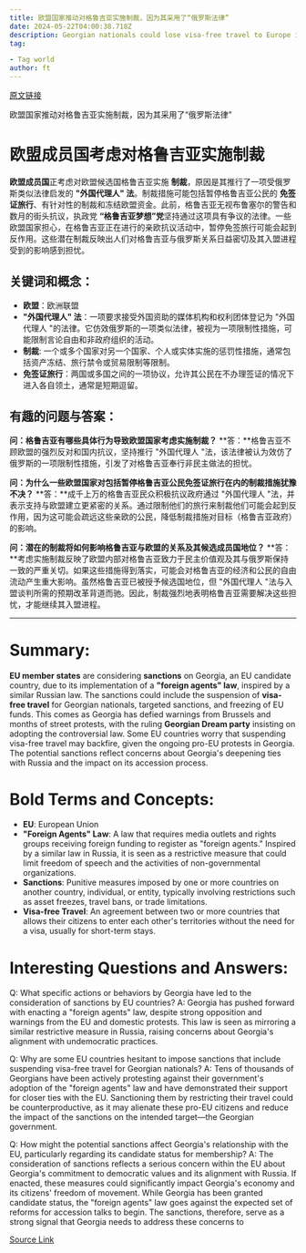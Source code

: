 ```yaml
---
title: 欧盟国家推动对格鲁吉亚实施制裁，因为其采用了“俄罗斯法律”
date: 2024-05-22T04:00:38.718Z
description: Georgian nationals could lose visa-free travel to Europe if restrictive measure enacted
tag: 

- Tag world
author: ft
---
```


[原文链接](https://ft.com/content/d4475d59-df96-4005-9786-04042704d07e)

欧盟国家推动对格鲁吉亚实施制裁，因为其采用了“俄罗斯法律”

# 欧盟成员国考虑对格鲁吉亚实施制裁

**欧盟成员国**正考虑对欧盟候选国格鲁吉亚实施 **制裁**，原因是其推行了一项受俄罗斯类似法律启发的 **"外国代理人" 法**。制裁措施可能包括暂停格鲁吉亚公民的 **免签证旅行**、有针对性的制裁和冻结欧盟资金。此前，格鲁吉亚无视布鲁塞尔的警告和数月的街头抗议，执政党 **“格鲁吉亚梦想”党**坚持通过这项具有争议的法律。一些欧盟国家担心，在格鲁吉亚正在进行的亲欧抗议活动中，暂停免签旅行可能会起到反作用。这些潜在制裁反映出人们对格鲁吉亚与俄罗斯关系日益密切及其入盟进程受到的影响感到担忧。

## 关键词和概念：

- **欧盟**：欧洲联盟
- **"外国代理人" 法**：一项要求接受外国资助的媒体机构和权利团体登记为 "外国代理人 "的法律。它仿效俄罗斯的一项类似法律，被视为一项限制性措施，可能限制言论自由和非政府组织的活动。
- **制裁**: 一个或多个国家对另一个国家、个人或实体实施的惩罚性措施，通常包括资产冻结、旅行禁令或贸易限制等限制。
- **免签证旅行**：两国或多国之间的一项协议，允许其公民在不办理签证的情况下进入各自领土，通常是短期逗留。

## 有趣的问题与答案：

**问：格鲁吉亚有哪些具体行为导致欧盟国家考虑实施制裁？**
**答：**格鲁吉亚不顾欧盟的强烈反对和国内抗议，坚持推行 "外国代理人 "法，该法律被认为效仿了俄罗斯的一项限制性措施，引发了对格鲁吉亚奉行非民主做法的担忧。

**问：为什么一些欧盟国家对包括暂停格鲁吉亚公民免签证旅行在内的制裁措施犹豫不决？**
**答：**成千上万的格鲁吉亚民众积极抗议政府通过 "外国代理人 "法，并表示支持与欧盟建立更紧密的关系。通过限制他们的旅行来制裁他们可能会起到反作用，因为这可能会疏远这些亲欧的公民，降低制裁措施对目标（格鲁吉亚政府）的影响。

**问：潜在的制裁将如何影响格鲁吉亚与欧盟的关系及其候选成员国地位？**
**答：**考虑实施制裁反映了欧盟内部对格鲁吉亚致力于民主价值观及其与俄罗斯保持一致的严重关切。如果这些措施得到落实，可能会对格鲁吉亚的经济和公民的自由流动产生重大影响。虽然格鲁吉亚已被授予候选国地位，但 "外国代理人 "法与入盟谈判所需的预期改革背道而驰。因此，制裁强烈地表明格鲁吉亚需要解决这些担忧，才能继续其入盟进程。

---

# Summary: 

**EU member states** are considering **sanctions** on Georgia, an EU candidate country, due to its implementation of a **"foreign agents" law**, inspired by a similar Russian law. The sanctions could include the suspension of **visa-free travel** for Georgian nationals, targeted sanctions, and freezing of EU funds. This comes as Georgia has defied warnings from Brussels and months of street protests, with the ruling **Georgian Dream party** insisting on adopting the controversial law. Some EU countries worry that suspending visa-free travel may backfire, given the ongoing pro-EU protests in Georgia. The potential sanctions reflect concerns about Georgia's deepening ties with Russia and the impact on its accession process.

# Bold Terms and Concepts: 

- **EU**: European Union 
- **"Foreign Agents" Law**: A law that requires media outlets and rights groups receiving foreign funding to register as "foreign agents." Inspired by a similar law in Russia, it is seen as a restrictive measure that could limit freedom of speech and the activities of non-governmental organizations.
- **Sanctions**: Punitive measures imposed by one or more countries on another country, individual, or entity, typically involving restrictions such as asset freezes, travel bans, or trade limitations. 
- **Visa-free Travel**: An agreement between two or more countries that allows their citizens to enter each other's territories without the need for a visa, usually for short-term stays. 

# Interesting Questions and Answers: 

Q: What specific actions or behaviors by Georgia have led to the consideration of sanctions by EU countries? 
A: Georgia has pushed forward with enacting a "foreign agents" law, despite strong opposition and warnings from the EU and domestic protests. This law is seen as mirroring a similar restrictive measure in Russia, raising concerns about Georgia's alignment with undemocratic practices. 

Q: Why are some EU countries hesitant to impose sanctions that include suspending visa-free travel for Georgian nationals? 
A: Tens of thousands of Georgians have been actively protesting against their government's adoption of the "foreign agents" law and have demonstrated their support for closer ties with the EU. Sanctioning them by restricting their travel could be counterproductive, as it may alienate these pro-EU citizens and reduce the impact of the sanctions on the intended target—the Georgian government. 

Q: How might the potential sanctions affect Georgia's relationship with the EU, particularly regarding its candidate status for membership? 
A: The consideration of sanctions reflects a serious concern within the EU about Georgia's commitment to democratic values and its alignment with Russia. If enacted, these measures could significantly impact Georgia's economy and its citizens' freedom of movement. While Georgia has been granted candidate status, the "foreign agents" law goes against the expected set of reforms for accession talks to begin. The sanctions, therefore, serve as a strong signal that Georgia needs to address these concerns to

[Source Link](https://ft.com/content/d4475d59-df96-4005-9786-04042704d07e)

